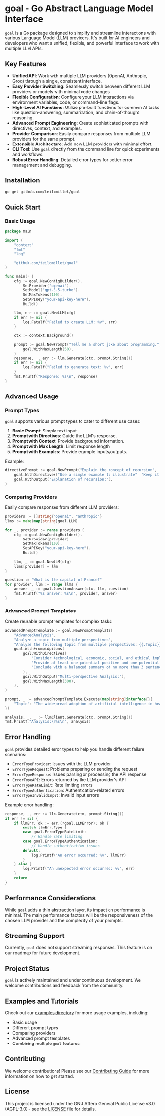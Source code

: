 # goal - Go Abstract Language Model Interface

`goal` is a Go package designed to simplify and streamline interactions with various Language Model (LLM) providers. It's built for AI engineers and developers who want a unified, flexible, and powerful interface to work with multiple LLM APIs.

## Key Features

- **Unified API**: Work with multiple LLM providers (OpenAI, Anthropic, Groq) through a single, consistent interface.
- **Easy Provider Switching**: Seamlessly switch between different LLM providers or models with minimal code changes.
- **Flexible Configuration**: Configure your LLM interactions via environment variables, code, or command-line flags.
- **High-Level AI Functions**: Utilize pre-built functions for common AI tasks like question-answering, summarization, and chain-of-thought reasoning.
- **Advanced Prompt Engineering**: Create sophisticated prompts with directives, context, and examples.
- **Provider Comparison**: Easily compare responses from multiple LLM providers for the same prompt.
- **Extensible Architecture**: Add new LLM providers with minimal effort.
- **CLI Tool**: Use `goal` directly from the command line for quick experiments and workflows.
- **Robust Error Handling**: Detailed error types for better error management and debugging.

## Installation

```bash
go get github.com/teilomillet/goal
```

## Quick Start

### Basic Usage

```go
package main

import (
	"context"
	"fmt"
	"log"

	"github.com/teilomillet/goal"
)

func main() {
	cfg := goal.NewConfigBuilder().
		SetProvider("openai").
		SetModel("gpt-3.5-turbo").
		SetMaxTokens(100).
		SetAPIKey("your-api-key-here").
		Build()

	llm, err := goal.NewLLM(cfg)
	if err != nil {
		log.Fatalf("Failed to create LLM: %v", err)
	}

	ctx := context.Background()

	prompt := goal.NewPrompt("Tell me a short joke about programming.",
		goal.WithMaxLength(50),
	)
	response, _, err := llm.Generate(ctx, prompt.String())
	if err != nil {
		log.Fatalf("Failed to generate text: %v", err)
	}
	fmt.Printf("Response: %s\n", response)
}
```

## Advanced Usage

### Prompt Types

`goal` supports various prompt types to cater to different use cases:

1. **Basic Prompt**: Simple text input.
2. **Prompt with Directives**: Guide the LLM's response.
3. **Prompt with Context**: Provide background information.
4. **Prompt with Max Length**: Limit response length.
5. **Prompt with Examples**: Provide example inputs/outputs.

Example:

```go
directivePrompt := goal.NewPrompt("Explain the concept of recursion",
	goal.WithDirectives("Use a simple example to illustrate", "Keep it concise"),
	goal.WithOutput("Explanation of recursion:"),
)
```

### Comparing Providers

Easily compare responses from different LLM providers:

```go
providers := []string{"openai", "anthropic"}
llms := make(map[string]goal.LLM)

for _, provider := range providers {
	cfg := goal.NewConfigBuilder().
		SetProvider(provider).
		SetMaxTokens(100).
		SetAPIKey("your-api-key-here").
		Build()

	llm, _ := goal.NewLLM(cfg)
	llms[provider] = llm
}

question := "What is the capital of France?"
for provider, llm := range llms {
	answer, _ := goal.QuestionAnswer(ctx, llm, question)
	fmt.Printf("%s answer: %s\n", provider, answer)
}
```

### Advanced Prompt Templates

Create reusable prompt templates for complex tasks:

```go
advancedPromptTemplate := goal.NewPromptTemplate(
	"AdvancedAnalysis",
	"Analyze a topic from multiple perspectives",
	"Analyze the following topic from multiple perspectives: {{.Topic}}",
	goal.WithPromptOptions(
		goal.WithDirectives(
			"Consider technological, economic, social, and ethical implications",
			"Provide at least one potential positive and one potential negative outcome for each perspective",
			"Conclude with a balanced summary of no more than 3 sentences",
		),
		goal.WithOutput("Multi-perspective Analysis:"),
		goal.WithMaxLength(300),
	),
)

prompt, _ := advancedPromptTemplate.Execute(map[string]interface{}{
	"Topic": "The widespread adoption of artificial intelligence in healthcare",
})

analysis, _, _ := llmClient.Generate(ctx, prompt.String())
fmt.Printf("Analysis:\n%s\n", analysis)
```

## Error Handling

`goal` provides detailed error types to help you handle different failure scenarios:

- `ErrorTypeProvider`: Issues with the LLM provider
- `ErrorTypeRequest`: Problems preparing or sending the request
- `ErrorTypeResponse`: Issues parsing or processing the API response
- `ErrorTypeAPI`: Errors returned by the LLM provider's API
- `ErrorTypeRateLimit`: Rate limiting errors
- `ErrorTypeAuthentication`: Authentication-related errors
- `ErrorTypeInvalidInput`: Invalid input errors

Example error handling:

```go
response, _, err := llm.Generate(ctx, prompt.String())
if err != nil {
	if llmErr, ok := err.(*goal.LLMError); ok {
		switch llmErr.Type {
		case goal.ErrorTypeRateLimit:
			// Handle rate limiting
		case goal.ErrorTypeAuthentication:
			// Handle authentication issues
		default:
			log.Printf("An error occurred: %v", llmErr)
		}
	} else {
		log.Printf("An unexpected error occurred: %v", err)
	}
	return
}
```

## Performance Considerations

While `goal` adds a thin abstraction layer, its impact on performance is minimal. The main performance factors will be the responsiveness of the chosen LLM provider and the complexity of your prompts.

## Streaming Support

Currently, `goal` does not support streaming responses. This feature is on our roadmap for future development.

## Project Status

`goal` is actively maintained and under continuous development. We welcome contributions and feedback from the community.

## Examples and Tutorials

Check out our [examples directory](https://github.com/teilomillet/goal/tree/main/examples) for more usage examples, including:

- Basic usage
- Different prompt types
- Comparing providers
- Advanced prompt templates
- Combining multiple `goal` features


## Contributing

We welcome contributions! Please see our [Contributing Guide](CONTRIBUTING.md) for more information on how to get started.

## License

This project is licensed under the GNU Affero General Public License v3.0 (AGPL-3.0) - see the [LICENSE](LICENSE) file for details.
